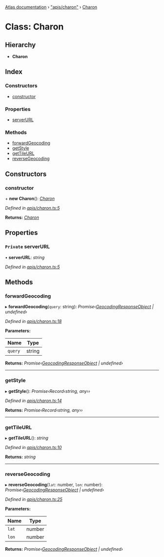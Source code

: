 [Atlas documentation](../globals.md) › ["apis/charon"](../modules/_apis_charon_.md) › [Charon](_apis_charon_.charon.md)

# Class: Charon

## Hierarchy

* **Charon**

## Index

### Constructors

* [constructor](_apis_charon_.charon.md#constructor)

### Properties

* [serverURL](_apis_charon_.charon.md#private-serverurl)

### Methods

* [forwardGeocoding](_apis_charon_.charon.md#forwardgeocoding)
* [getStyle](_apis_charon_.charon.md#getstyle)
* [getTileURL](_apis_charon_.charon.md#gettileurl)
* [reverseGeocoding](_apis_charon_.charon.md#reversegeocoding)

## Constructors

###  constructor

\+ **new Charon**(): *[Charon](_apis_charon_.charon.md)*

*Defined in [apis/charon.ts:5](https://github.com/chronark/atlas/blob/4a60148/src/apis/charon.ts#L5)*

**Returns:** *[Charon](_apis_charon_.charon.md)*

## Properties

### `Private` serverURL

• **serverURL**: *string*

*Defined in [apis/charon.ts:5](https://github.com/chronark/atlas/blob/4a60148/src/apis/charon.ts#L5)*

## Methods

###  forwardGeocoding

▸ **forwardGeocoding**(`query`: string): *Promise‹[GeocodingResponseObject](../interfaces/_types_customtypes_.geocodingresponseobject.md) | undefined›*

*Defined in [apis/charon.ts:18](https://github.com/chronark/atlas/blob/4a60148/src/apis/charon.ts#L18)*

**Parameters:**

Name | Type |
------ | ------ |
`query` | string |

**Returns:** *Promise‹[GeocodingResponseObject](../interfaces/_types_customtypes_.geocodingresponseobject.md) | undefined›*

___

###  getStyle

▸ **getStyle**(): *Promise‹Record‹string, any››*

*Defined in [apis/charon.ts:14](https://github.com/chronark/atlas/blob/4a60148/src/apis/charon.ts#L14)*

**Returns:** *Promise‹Record‹string, any››*

___

###  getTileURL

▸ **getTileURL**(): *string*

*Defined in [apis/charon.ts:10](https://github.com/chronark/atlas/blob/4a60148/src/apis/charon.ts#L10)*

**Returns:** *string*

___

###  reverseGeocoding

▸ **reverseGeocoding**(`lat`: number, `lon`: number): *Promise‹[GeocodingResponseObject](../interfaces/_types_customtypes_.geocodingresponseobject.md) | undefined›*

*Defined in [apis/charon.ts:25](https://github.com/chronark/atlas/blob/4a60148/src/apis/charon.ts#L25)*

**Parameters:**

Name | Type |
------ | ------ |
`lat` | number |
`lon` | number |

**Returns:** *Promise‹[GeocodingResponseObject](../interfaces/_types_customtypes_.geocodingresponseobject.md) | undefined›*
